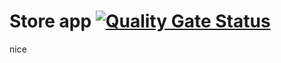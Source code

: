 # Store app [![Quality Gate Status](https://sonarcloud.io/api/project_badges/measure?project=jekku123_ts-redux-online-store&metric=alert_status)](https://sonarcloud.io/summary/new_code?id=jekku123_ts-redux-online-store)

nice
